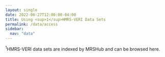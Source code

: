 ```yaml
---
layout: single
date: 2022-06-27T12:00:00-04:00
title: Using <sup>1</sup>HMRS-VERI Data Sets
permalink: /data/access
sidebar:
  nav: "data"
---
```


<sup>1</sup>HMRS-VERI data sets are indexed by MRSHub and can be browsed here. 